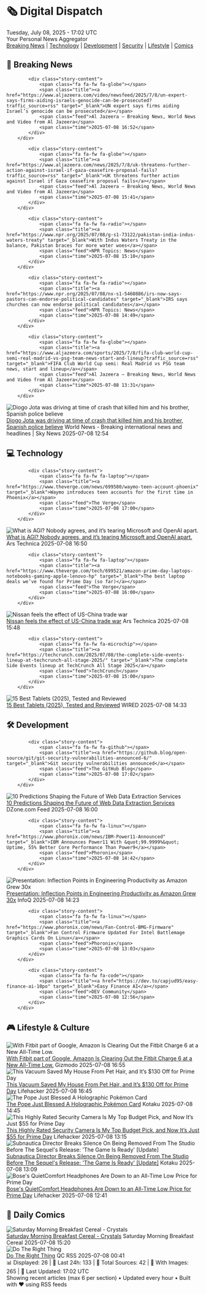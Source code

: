 <!-- Processing 54 RSS feeds at 2025-07-08 17:02:30 UTC -->
<!-- Processing: Saturday Morning Breakfast Cereal -->
<!-- Processing: Penny Arcade -->
<!-- Processing: Poorly Drawn Lines -->
<!-- Processing: Garfield -->
<!-- Processing: Questionable Content -->
<!-- Processing: Dinosaur Comics -->
<!-- Processing: CNN Top Stories -->
<!-- Processing: BBC World News -->
<!-- Processing: Al Jazeera Breaking News -->
<!-- Processing: NPR News -->
<!-- Processing: CBC News -->
<!-- Error processing https://rss.cbc.ca/lineup/topstories.xml: The read operation timed out -->
<!-- Processing: Reuters World News -->
<!-- Processing: Associated Press Breaking -->
<!-- Processing: NBC News Breaking -->
<!-- Processing: Guardian World News -->
<!-- Processing: Sky News World -->
<!-- Processing: The Verge -->
<!-- Processing: Ars Technica -->
<!-- Processing: O'Reilly Radar -->
<!-- Processing: Lobsters Python -->
<!-- Processing: StackOverflow Blog -->
<!-- Processing: It's FOSS -->
<!-- Error processing https://itsfoss.com/rss/: The read operation timed out -->
<!-- Processing: DistroWatch -->
<!-- Processing: Red Hat Blog -->
<!-- Processing: GitHub Blog -->
<!-- Processing: GitLab Blog -->
<!-- Processing: InfoQ -->
<!-- Processing: DZone -->
<!-- Processing: Martin Fowler -->
<!-- Processing: Coding Horror -->
<!-- Processing: The Pragmatic Engineer -->
<!-- Processing: Lifehacker -->
<!-- Processing: Gizmodo -->
<!-- Processing: Boing Boing -->
<!-- Processing: Krebs on Security -->
<!-- Generated 8 new posts out of 35 feeds processed -->
<div class="newspaper-header">
    <h1 class="newspaper-title">🗞️ Digital Dispatch</h1>
    <div class="newspaper-date">Tuesday, July 08, 2025 - 17:02 UTC</div>
    <div class="newspaper-subtitle">Your Personal News Aggregator</div>
</div>

<div class="newspaper-nav">
    <a href="#breaking">Breaking News</a> |
    <a href="#tech">Technology</a> |
    <a href="#dev">Development</a> |
    <a href="#security">Security</a> |
    <a href="#lifestyle">Lifestyle</a> |
    <a href="#webcomics">Comics</a>
</div>

<div class="news-section breaking-news" id="breaking">
<h2 class="section-header">🚨 Breaking News</h2>
<div class="stories-container">
<div class="story">
            
            <div class="story-content">
                <span class="fa fa-fw fa-globe"></span>
                <span class="title"><a href="https://www.aljazeera.com/video/newsfeed/2025/7/8/un-expert-says-firms-aiding-israels-genocide-can-be-prosecuted?traffic_source=rss" target="_blank">UN expert says firms aiding Israel’s genocide can be prosecuted</a></span>
                <span class="feed">Al Jazeera – Breaking News, World News and Video from Al Jazeera</span>
                <span class="time">2025-07-08 16:52</span>
            </div>
        </div>
<div class="story">
            
            <div class="story-content">
                <span class="fa fa-fw fa-globe"></span>
                <span class="title"><a href="https://www.aljazeera.com/news/2025/7/8/uk-threatens-further-action-against-israel-if-gaza-ceasefire-proposal-fails?traffic_source=rss" target="_blank">UK threatens further action against Israel if Gaza ceasefire proposal fails</a></span>
                <span class="feed">Al Jazeera – Breaking News, World News and Video from Al Jazeera</span>
                <span class="time">2025-07-08 15:41</span>
            </div>
        </div>
<div class="story">
            
            <div class="story-content">
                <span class="fa fa-fw fa-radio"></span>
                <span class="title"><a href="https://www.npr.org/2025/07/08/g-s1-73122/pakistan-india-indus-waters-treaty" target="_blank">With Indus Waters Treaty in the balance, Pakistan braces for more water woes</a></span>
                <span class="feed">NPR Topics: News</span>
                <span class="time">2025-07-08 15:10</span>
            </div>
        </div>
<div class="story">
            
            <div class="story-content">
                <span class="fa fa-fw fa-radio"></span>
                <span class="title"><a href="https://www.npr.org/2025/07/08/nx-s1-5460886/irs-now-says-pastors-can-endorse-political-candidates" target="_blank">IRS says churches can now endorse political candidates</a></span>
                <span class="feed">NPR Topics: News</span>
                <span class="time">2025-07-08 14:49</span>
            </div>
        </div>
<div class="story">
            
            <div class="story-content">
                <span class="fa fa-fw fa-globe"></span>
                <span class="title"><a href="https://www.aljazeera.com/sports/2025/7/8/fifa-club-world-cup-semi-real-madrid-vs-psg-team-news-start-and-lineup?traffic_source=rss" target="_blank">FIFA Club World Cup semi: Real Madrid vs PSG team news, start and lineup</a></span>
                <span class="feed">Al Jazeera – Breaking News, World News and Video from Al Jazeera</span>
                <span class="time">2025-07-08 13:31</span>
            </div>
        </div>
<div class="story">
            <img src="https://e3.365dm.com/25/04/1920x1080/skynews-breaking-news-breaking_6875336.png?20250707143109" alt="Diogo Jota was driving at time of crash that killed him and his brother, Spanish police believe" class="story-image" loading="lazy" onerror="this.style.display='none'">
            <div class="story-content">
                <span class="fa fa-fw fa-satellite"></span>
                <span class="title"><a href="https://news.sky.com/story/diogo-jota-was-driving-at-time-of-crash-that-killed-him-and-his-brother-spanish-police-believe-13394066" target="_blank">Diogo Jota was driving at time of crash that killed him and his brother, Spanish police believe</a></span>
                <span class="feed">World News - Breaking international news and headlines | Sky News</span>
                <span class="time">2025-07-08 12:54</span>
            </div>
        </div>
</div>
</div>
<div class="news-section tech-news" id="tech">
<h2 class="section-header">💻 Technology</h2>
<div class="stories-container">
<div class="story">
            
            <div class="story-content">
                <span class="fa fa-fw fa-laptop"></span>
                <span class="title"><a href="https://www.theverge.com/news/699580/waymo-teen-account-phoenix" target="_blank">Waymo introduces teen accounts for the first time in Phoenix</a></span>
                <span class="feed">The Verge</span>
                <span class="time">2025-07-08 17:00</span>
            </div>
        </div>
<div class="story">
            <img src="https://cdn.arstechnica.net/wp-content/uploads/2025/06/GettyImages-2214539478-500x500.jpg" alt="What is AGI? Nobody agrees, and it’s tearing Microsoft and OpenAI apart." class="story-image" loading="lazy" onerror="this.style.display='none'">
            <div class="story-content">
                <span class="fa fa-fw fa-cog"></span>
                <span class="title"><a href="https://arstechnica.com/ai/2025/07/agi-may-be-impossible-to-define-and-thats-a-multibillion-dollar-problem/" target="_blank">What is AGI? Nobody agrees, and it’s tearing Microsoft and OpenAI apart.</a></span>
                <span class="feed">Ars Technica</span>
                <span class="time">2025-07-08 16:50</span>
            </div>
        </div>
<div class="story">
            
            <div class="story-content">
                <span class="fa fa-fw fa-laptop"></span>
                <span class="title"><a href="https://www.theverge.com/tech/699521/amazon-prime-day-laptops-notebooks-gaming-apple-lenovo-hp" target="_blank">The best laptop deals we’ve found for Prime Day (so far)</a></span>
                <span class="feed">The Verge</span>
                <span class="time">2025-07-08 16:00</span>
            </div>
        </div>
<div class="story">
            <img src="https://cdn.arstechnica.net/wp-content/uploads/2025/07/250326-01_US-Nissan-Range-Teaser-source-500x500.jpg" alt="Nissan feels the effect of US-China trade war" class="story-image" loading="lazy" onerror="this.style.display='none'">
            <div class="story-content">
                <span class="fa fa-fw fa-cog"></span>
                <span class="title"><a href="https://arstechnica.com/cars/2025/07/nissan-feels-the-effect-of-us-china-trade-war/" target="_blank">Nissan feels the effect of US-China trade war</a></span>
                <span class="feed">Ars Technica</span>
                <span class="time">2025-07-08 15:48</span>
            </div>
        </div>
<div class="story">
            
            <div class="story-content">
                <span class="fa fa-fw fa-microchip"></span>
                <span class="title"><a href="https://techcrunch.com/2025/07/08/the-complete-side-events-lineup-at-techcrunch-all-stage-2025/" target="_blank">The complete Side Events lineup at TechCrunch All Stage 2025</a></span>
                <span class="feed">TechCrunch</span>
                <span class="time">2025-07-08 15:00</span>
            </div>
        </div>
<div class="story">
            <img src="https://media.wired.com/photos/686bcfae99b649e456489b06/master/pass/The%20Best%20Tablets%20for%20Work%20and%20Play.png" alt="15 Best Tablets (2025), Tested and Reviewed" class="story-image" loading="lazy" onerror="this.style.display='none'">
            <div class="story-content">
                <span class="fa fa-fw fa-bolt"></span>
                <span class="title"><a href="https://www.wired.com/gallery/the-best-tablets/" target="_blank">15 Best Tablets (2025), Tested and Reviewed</a></span>
                <span class="feed">WIRED</span>
                <span class="time">2025-07-08 14:33</span>
            </div>
        </div>
</div>
</div>
<div class="news-section dev-news" id="dev">
<h2 class="section-header">🛠️ Development</h2>
<div class="stories-container">
<div class="story">
            
            <div class="story-content">
                <span class="fa fa-fw fa-github"></span>
                <span class="title"><a href="https://github.blog/open-source/git/git-security-vulnerabilities-announced-6/" target="_blank">Git security vulnerabilities announced</a></span>
                <span class="feed">The GitHub Blog</span>
                <span class="time">2025-07-08 17:02</span>
            </div>
        </div>
<div class="story">
            <img src="https://dz2cdn1.dzone.com/thumbnail?fid=18498740&w=600" alt="10 Predictions Shaping the Future of Web Data Extraction Services" class="story-image" loading="lazy" onerror="this.style.display='none'">
            <div class="story-content">
                <span class="fa fa-fw fa-newspaper"></span>
                <span class="title"><a href="https://dzone.com/articles/web-data-extraction-future-trends-ai-automation" target="_blank">10 Predictions Shaping the Future of Web Data Extraction Services</a></span>
                <span class="feed">DZone.com Feed</span>
                <span class="time">2025-07-08 16:00</span>
            </div>
        </div>
<div class="story">
            
            <div class="story-content">
                <span class="fa fa-fw fa-linux"></span>
                <span class="title"><a href="https://www.phoronix.com/news/IBM-Power11-Announced" target="_blank">IBM Announces Power11 With &quot;99.9999%&quot; Uptime, 55% Better Core Performance Than Power9</a></span>
                <span class="feed">Phoronix</span>
                <span class="time">2025-07-08 14:42</span>
            </div>
        </div>
<div class="story">
            <img src="https://res.infoq.com/presentations/amazon-growth-productivity/en/mediumimage/carlos-arguelles-medium-1751622085660.jpeg" alt="Presentation: Inflection Points in Engineering Productivity as Amazon Grew 30x" class="story-image" loading="lazy" onerror="this.style.display='none'">
            <div class="story-content">
                <span class="fa fa-fw fa-info-circle"></span>
                <span class="title"><a href="https://www.infoq.com/presentations/amazon-growth-productivity/?utm_campaign=infoq_content&utm_source=infoq&utm_medium=feed&utm_term=global" target="_blank">Presentation: Inflection Points in Engineering Productivity as Amazon Grew 30x</a></span>
                <span class="feed">InfoQ</span>
                <span class="time">2025-07-08 14:23</span>
            </div>
        </div>
<div class="story">
            
            <div class="story-content">
                <span class="fa fa-fw fa-linux"></span>
                <span class="title"><a href="https://www.phoronix.com/news/Fan-Control-BMG-Firmware" target="_blank">Fan Control Firmware Updated For Intel Battlemage Graphics Cards On Linux</a></span>
                <span class="feed">Phoronix</span>
                <span class="time">2025-07-08 13:03</span>
            </div>
        </div>
<div class="story">
            
            <div class="story-content">
                <span class="fa fa-fw fa-code"></span>
                <span class="title"><a href="https://dev.to/capjud95/easy-finance-ai-10po" target="_blank">Easy Finance AI</a></span>
                <span class="feed">DEV Community</span>
                <span class="time">2025-07-08 12:56</span>
            </div>
        </div>
</div>
</div>
<div class="news-section lifestyle-news" id="lifestyle">
<h2 class="section-header">🎮 Lifestyle & Culture</h2>
<div class="stories-container">
<div class="story">
            <img src="https://gizmodo.com/app/uploads/2025/04/FitBitCharge6.jpg" alt="With Fitbit part of Google, Amazon Is Clearing Out the Fitbit Charge 6 at a New All-Time Low." class="story-image" loading="lazy" onerror="this.style.display='none'">
            <div class="story-content">
                <span class="fa fa-fw fa-computer"></span>
                <span class="title"><a href="https://gizmodo.com/with-fitbit-now-part-of-google-amazon-is-clearing-out-the-fitbit-charge-6-at-a-new-all-time-low-2000625802" target="_blank">With Fitbit part of Google, Amazon Is Clearing Out the Fitbit Charge 6 at a New All-Time Low.</a></span>
                <span class="feed">Gizmodo</span>
                <span class="time">2025-07-08 16:55</span>
            </div>
        </div>
<div class="story">
            <img src="https://lifehacker.com/imagery/articles/01JZNC919MG553JK7MCT2234T0/hero-image.png" alt="This Vacuum Saved My House From Pet Hair, and It’s $130 Off for Prime Day" class="story-image" loading="lazy" onerror="this.style.display='none'">
            <div class="story-content">
                <span class="fa fa-fw fa-life-ring"></span>
                <span class="title"><a href="https://lifehacker.com/home/this-vacuum-saved-my-house-from-pet-hair-prime-day-2025?utm_medium=RSS" target="_blank">This Vacuum Saved My House From Pet Hair, and It’s $130 Off for Prime Day</a></span>
                <span class="feed">Lifehacker</span>
                <span class="time">2025-07-08 16:45</span>
            </div>
        </div>
<div class="story">
            <img src="https://i.kinja-img.com/image/upload/c_fit,q_80,w_636/3a79e68152efc08c8650c1451f4448b3.jpg" alt="The Pope Just Blessed A Holographic Pokémon Card" class="story-image" loading="lazy" onerror="this.style.display='none'">
            <div class="story-content">
                <span class="fa fa-fw fa-gamepad"></span>
                <span class="title"><a href="https://kotaku.com/pope-leo-xiv-pokemon-card-autograph-popplio-meme-1851785788" target="_blank">The Pope Just Blessed A Holographic Pokémon Card</a></span>
                <span class="feed">Kotaku</span>
                <span class="time">2025-07-08 14:45</span>
            </div>
        </div>
<div class="story">
            <img src="https://lifehacker.com/imagery/articles/01JZMXJPARD18A2VT7R82Z29YF/hero-image.png" alt="This Highly Rated Security Camera Is My Top Budget Pick, and Now It’s Just $55 for Prime Day" class="story-image" loading="lazy" onerror="this.style.display='none'">
            <div class="story-content">
                <span class="fa fa-fw fa-life-ring"></span>
                <span class="title"><a href="https://lifehacker.com/tech/this-tplink-security-camera-is-55-for-prime-day-2025?utm_medium=RSS" target="_blank">This Highly Rated Security Camera Is My Top Budget Pick, and Now It’s Just $55 for Prime Day</a></span>
                <span class="feed">Lifehacker</span>
                <span class="time">2025-07-08 13:15</span>
            </div>
        </div>
<div class="story">
            <img src="https://i.kinja-img.com/image/upload/c_fit,q_80,w_636/b619a6693167c41cf747854fac71e557.png" alt="Subnautica Director Breaks Silence On Being Removed From The Studio Before The Sequel&#x27;s Release: &#x27;The Game Is Ready&#x27; [Update]" class="story-image" loading="lazy" onerror="this.style.display='none'">
            <div class="story-content">
                <span class="fa fa-fw fa-gamepad"></span>
                <span class="title"><a href="https://kotaku.com/subnautica-2-unknown-worlds-krafton-early-access-1851785764" target="_blank">Subnautica Director Breaks Silence On Being Removed From The Studio Before The Sequel&#x27;s Release: &#x27;The Game Is Ready&#x27; [Update]</a></span>
                <span class="feed">Kotaku</span>
                <span class="time">2025-07-08 13:09</span>
            </div>
        </div>
<div class="story">
            <img src="https://lifehacker.com/imagery/articles/01JZMPPHGEMKXJW4Z7ARRM0N62/hero-image.png" alt="Bose&#x27;s QuietComfort Headphones Are Down to an All-Time Low Price for Prime Day" class="story-image" loading="lazy" onerror="this.style.display='none'">
            <div class="story-content">
                <span class="fa fa-fw fa-life-ring"></span>
                <span class="title"><a href="https://lifehacker.com/tech/bose-quietcomfort-headphones-prime-day-2025?utm_medium=RSS" target="_blank">Bose&#x27;s QuietComfort Headphones Are Down to an All-Time Low Price for Prime Day</a></span>
                <span class="feed">Lifehacker</span>
                <span class="time">2025-07-08 12:41</span>
            </div>
        </div>
</div>
</div>
<div class="news-section webcomics-section" id="webcomics">
<h2 class="section-header">🎨 Daily Comics</h2>
<div class="stories-container">
<div class="story">
            <img src="https://www.smbc-comics.com/comics/1751598495-20250708.png" alt="Saturday Morning Breakfast Cereal - Crystals" class="story-image" loading="lazy" onerror="this.style.display='none'">
            <div class="story-content">
                <span class="fa fa-fw fa-smile"></span>
                <span class="title"><a href="https://www.smbc-comics.com/comic/crystals" target="_blank">Saturday Morning Breakfast Cereal - Crystals</a></span>
                <span class="feed">Saturday Morning Breakfast Cereal</span>
                <span class="time">2025-07-08 15:20</span>
            </div>
        </div>
<div class="story">
            <img src="http://www.questionablecontent.net/comics/5608.png" alt="Do The Right Thing" class="story-image" loading="lazy" onerror="this.style.display='none'">
            <div class="story-content">
                <span class="fa fa-fw fa-music"></span>
                <span class="title"><a href="http://questionablecontent.net/view.php?comic=5608" target="_blank">Do The Right Thing</a></span>
                <span class="feed">QC RSS</span>
                <span class="time">2025-07-08 00:41</span>
            </div>
        </div>
</div>
</div>

<div class="newspaper-footer">
    <div class="stats">
        📊 Displayed: 26 | 📅 Last 24h: 133 | 📡 Total Sources: 42 | 📸 With Images: 265 |
        🔄 Last Updated: 17:02 UTC
    </div>
    <div class="footer-note">
        Showing recent articles (max 6 per section) • Updated every hour • Built with ❤️ using RSS feeds
    </div>
</div>
